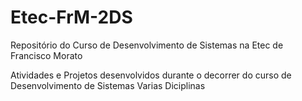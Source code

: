 # Etec-FrM-2DS
Repositório do Curso de Desenvolvimento de Sistemas na Etec de Francisco Morato

Atividades e Projetos desenvolvidos durante o decorrer do curso de Desenvolvimento de Sistemas 
Varias Diciplinas
